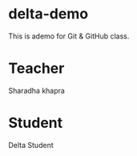# delta-demo
This is ademo for Git &amp; GitHub class.

# Teacher
Sharadha khapra

# Student
Delta Student

